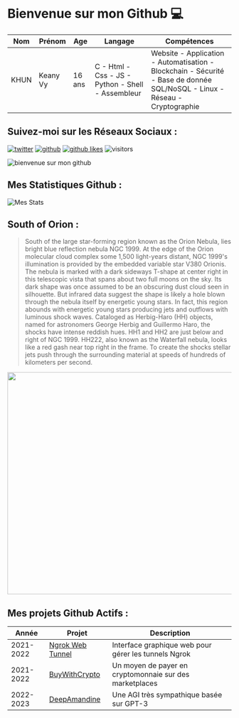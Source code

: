 # Bienvenue sur mon Github 💻
| Nom | Prénom | Age | Langage | Compétences |
|---  |---     |---  |---      |---
| KHUN | Keany Vy | 16 ans | C - Html - Css - JS - Python - Shell - Assembleur | Website - Application - Automatisation - Blockchain - Sécurité - Base de donnée SQL/NoSQL - Linux - Réseau - Cryptographie |

## Suivez-moi sur les Réseaux Sociaux :
[![twitter](https://img.shields.io/twitter/follow/thisiskeanyvy?style=social)](https://twitter.com/thisiskeanyvy)
[![github](https://img.shields.io/github/followers/thisiskeanyvy?style=social)](https://github.com/thisiskeanyvy?tab=followers)
[![github likes](https://img.shields.io/github/stars/thisiskeanyvy?style=social)](https://github.com/thisiskeanyvy)
![visitors](https://visitor-badge.glitch.me/badge?page_id=page.id=thisiskeanyvy.thisiskeanyvy)

![bienvenue sur mon github](https://thisiskeanyvy-hosting.pages.dev/banner.gif)

## Mes Statistiques Github :
![Mes Stats](https://github-readme-stats.vercel.app/api?username=thisiskeanyvy&show_icons=true&theme=radical)

## South of Orion :

> South of the large star-forming region known as the Orion Nebula, lies bright blue reflection nebula NGC 1999. At the edge of the Orion molecular cloud complex some 1,500 light-years distant, NGC 1999's illumination is provided by the embedded variable star V380 Orionis. The nebula is marked with a dark sideways T-shape at center right in this telescopic vista that spans about two full moons on the sky. Its dark shape was once assumed to be an obscuring dust cloud seen in silhouette. But infrared data suggest the shape is likely a hole blown through the nebula itself by energetic young stars. In fact, this region abounds with energetic young stars producing jets and outflows with luminous shock waves. Cataloged as Herbig-Haro (HH) objects, named for astronomers George Herbig and Guillermo Haro, the shocks have intense reddish hues. HH1 and HH2 are just below and right of NGC 1999. HH222, also known as the Waterfall nebula, looks like a red gash near top right in the frame. To create the shocks stellar jets push through the surrounding material at speeds of hundreds of kilometers per second.

<img src='https://apod.nasa.gov/apod/image/2201/NGC-1999_1100.jpg' width="800" height="500"/>

## Mes projets Github Actifs :
| Année | Projet | Description |
|---   |---     |---          |
| 2021-2022 | [Ngrok Web Tunnel](https://github.com/thisiskeanyvy/ngrok-web-manager) | Interface graphique web pour gérer les tunnels Ngrok |
| 2021-2022 | [BuyWithCrypto](https://github.com/BuyWithCrypto) | Un moyen de payer en cryptomonnaie sur des marketplaces |
| 2022-2023 | [DeepAmandine](https://github.com/BuyWithCrypto/deep-amandine) | Une AGI très sympathique basée sur GPT-3 |
